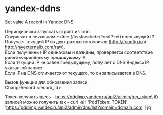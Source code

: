 # yandex-ddns
Set value A record in Yandex DNS 

Периодически запускать скрипт из cron.\
Сохраняет в локальном файле (/usr/local/etc/PrevIP.txt) предыдущий IP.\
Получает текущий IP из двух разных источников (http://ifconfig.io и http://myexternalip.com/raw). \
Если полученные IP одинаковы и валидны, проверяется соответствие ранее сохранённому предыдущему IP.\
Если текущий IP не равен предыдущему, получает с DNS Яндекса IP указанной записи.\
Если IP на DNS отличается от текущего, то он записывается в DNS.

Вызов функции для обновления записи:\
ChangeRecord <domain> <token> <subdomain> <record_id>

Токен получать здесь - https://pddimp.yandex.ru/api2/admin/get_token\
ID записей можно получить так - curl -sH 'PddToken: TOKEN' 'https://pddimp.yandex.ru/api2/admin/dns/list?domain=domain.com' | jq
